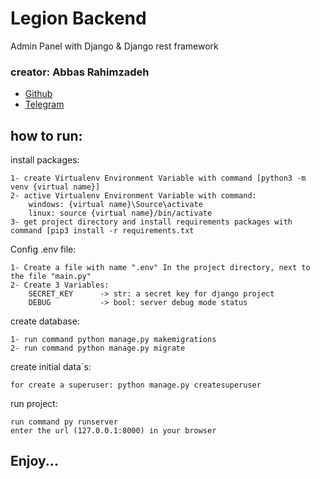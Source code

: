 # Legion Backend

Admin Panel with Django & Django rest framework

### creator: Abbas Rahimzadeh

* [Github](https://github.com/AAbbasRR)
* [Telegram](https://t.me/AAbbasRR)

## how to run:

install packages:

    1- create Virtualenv Environment Variable with command [python3 -m venv {virtual name}]
    2- active Virtualenv Environment Variable with command:
        windows: {virtual name}\Source\activate
        linux: source {virtual name}/bin/activate
    3- get project directory and install requirements packages with command [pip3 install -r requirements.txt

Config .env file:

    1- Create a file with name ".env" In the project directory, next to the file "main.py"
    2- Create 3 Variables:
        SECRET_KEY      -> str: a secret key for django project
        DEBUG           -> bool: server debug mode status

create database:

    1- run command python manage.py makemigrations
    2- run command python manage.py migrate

create initial data`s:

    for create a superuser: python manage.py createsuperuser

run project:

    run command py runserver
    enter the url (127.0.0.1:8000) in your browser

## Enjoy...